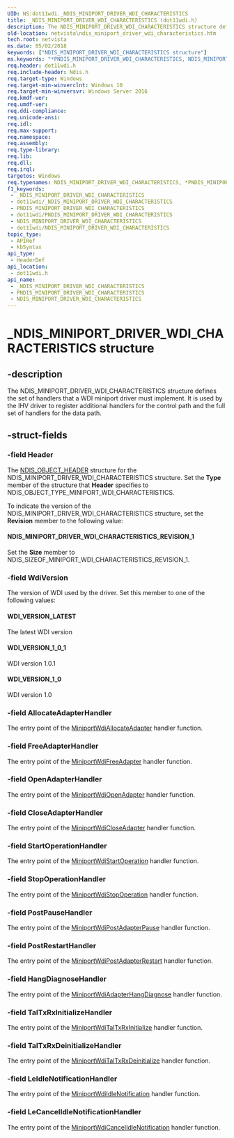 ```yaml
---
UID: NS:dot11wdi._NDIS_MINIPORT_DRIVER_WDI_CHARACTERISTICS
title: _NDIS_MINIPORT_DRIVER_WDI_CHARACTERISTICS (dot11wdi.h)
description: The NDIS_MINIPORT_DRIVER_WDI_CHARACTERISTICS structure defines the set of handlers that a WDI miniport driver must implement.
old-location: netvista\ndis_miniport_driver_wdi_characteristics.htm
tech.root: netvista
ms.date: 05/02/2018
keywords: ["NDIS_MINIPORT_DRIVER_WDI_CHARACTERISTICS structure"]
ms.keywords: "*PNDIS_MINIPORT_DRIVER_WDI_CHARACTERISTICS, NDIS_MINIPORT_DRIVER_WDI_CHARACTERISTICS, NDIS_MINIPORT_DRIVER_WDI_CHARACTERISTICS structure [Network Drivers Starting with Windows Vista], PNDIS_MINIPORT_DRIVER_WDI_CHARACTERISTICS, PNDIS_MINIPORT_DRIVER_WDI_CHARACTERISTICS structure pointer [Network Drivers Starting with Windows Vista], _NDIS_MINIPORT_DRIVER_WDI_CHARACTERISTICS, dot11wdi/NDIS_MINIPORT_DRIVER_WDI_CHARACTERISTICS, dot11wdi/PNDIS_MINIPORT_DRIVER_WDI_CHARACTERISTICS, netvista.ndis_miniport_driver_wdi_characteristics"
req.header: dot11wdi.h
req.include-header: Ndis.h
req.target-type: Windows
req.target-min-winverclnt: Windows 10
req.target-min-winversvr: Windows Server 2016
req.kmdf-ver: 
req.umdf-ver: 
req.ddi-compliance: 
req.unicode-ansi: 
req.idl: 
req.max-support: 
req.namespace: 
req.assembly: 
req.type-library: 
req.lib: 
req.dll: 
req.irql: 
targetos: Windows
req.typenames: NDIS_MINIPORT_DRIVER_WDI_CHARACTERISTICS, *PNDIS_MINIPORT_DRIVER_WDI_CHARACTERISTICS
f1_keywords:
 - _NDIS_MINIPORT_DRIVER_WDI_CHARACTERISTICS
 - dot11wdi/_NDIS_MINIPORT_DRIVER_WDI_CHARACTERISTICS
 - PNDIS_MINIPORT_DRIVER_WDI_CHARACTERISTICS
 - dot11wdi/PNDIS_MINIPORT_DRIVER_WDI_CHARACTERISTICS
 - NDIS_MINIPORT_DRIVER_WDI_CHARACTERISTICS
 - dot11wdi/NDIS_MINIPORT_DRIVER_WDI_CHARACTERISTICS
topic_type:
 - APIRef
 - kbSyntax
api_type:
 - HeaderDef
api_location:
 - dot11wdi.h
api_name:
 - _NDIS_MINIPORT_DRIVER_WDI_CHARACTERISTICS
 - PNDIS_MINIPORT_DRIVER_WDI_CHARACTERISTICS
 - NDIS_MINIPORT_DRIVER_WDI_CHARACTERISTICS
---
```


# _NDIS_MINIPORT_DRIVER_WDI_CHARACTERISTICS structure


## -description

The NDIS_MINIPORT_DRIVER_WDI_CHARACTERISTICS structure defines the set of handlers that a WDI miniport driver must implement. It is used by the IHV driver to register additional handlers for the control path and the full set of handlers for the data path.

## -struct-fields

### -field Header

The 
     <a href="/windows-hardware/drivers/ddi/ntddndis/ns-ntddndis-_ndis_object_header">NDIS_OBJECT_HEADER</a> structure for the
     NDIS_MINIPORT_DRIVER_WDI_CHARACTERISTICS structure. Set the 
     <b>Type</b> member of the structure that 
     <b>Header</b> specifies to NDIS_OBJECT_TYPE_MINIPORT_WDI_CHARACTERISTICS.
     

To indicate the version of the NDIS_MINIPORT_DRIVER_WDI_CHARACTERISTICS structure, set the 
     <b>Revision</b> member to the following value:





#### NDIS_MINIPORT_DRIVER_WDI_CHARACTERISTICS_REVISION_1

Set the 
        <b>Size</b> member to NDIS_SIZEOF_MINIPORT_WDI_CHARACTERISTICS_REVISION_1.

### -field WdiVersion

The version of WDI used by the driver. Set this member to one of the following values:





#### WDI_VERSION_LATEST

The latest WDI version



#### WDI_VERSION_1_0_1

WDI version 1.0.1



#### WDI_VERSION_1_0

WDI version 1.0

### -field AllocateAdapterHandler

The entry point of the <a href="/windows-hardware/drivers/ddi/dot11wdi/nc-dot11wdi-miniport_wdi_allocate_adapter">MiniportWdiAllocateAdapter</a> handler function.

### -field FreeAdapterHandler

The entry point of the <a href="/windows-hardware/drivers/ddi/dot11wdi/nc-dot11wdi-miniport_wdi_free_adapter">MiniportWdiFreeAdapter</a> handler function.

### -field OpenAdapterHandler

The entry point of the <a href="/windows-hardware/drivers/ddi/dot11wdi/nc-dot11wdi-miniport_wdi_open_adapter">MiniportWdiOpenAdapter</a> handler function.

### -field CloseAdapterHandler

The entry point of the <a href="/windows-hardware/drivers/ddi/dot11wdi/nc-dot11wdi-miniport_wdi_close_adapter">MiniportWdiCloseAdapter</a> handler function.

### -field StartOperationHandler

The entry point of the <a href="/windows-hardware/drivers/ddi/dot11wdi/nc-dot11wdi-miniport_wdi_start_adapter_operation">MiniportWdiStartOperation</a> handler function.

### -field StopOperationHandler

The entry point of the <a href="/windows-hardware/drivers/ddi/dot11wdi/nc-dot11wdi-miniport_wdi_stop_adapter_operation">MiniportWdiStopOperation</a> handler function.

### -field PostPauseHandler

The entry point of the <a href="/windows-hardware/drivers/ddi/dot11wdi/nc-dot11wdi-miniport_wdi_post_adapter_pause">MiniportWdiPostAdapterPause</a> handler function.

### -field PostRestartHandler

The entry point of the <a href="/windows-hardware/drivers/ddi/dot11wdi/nc-dot11wdi-miniport_wdi_post_adapter_restart">MiniportWdiPostAdapterRestart</a> handler function.

### -field HangDiagnoseHandler

The entry point of the <a href="/windows-hardware/drivers/ddi/dot11wdi/nc-dot11wdi-miniport_wdi_adapter_hang_diagnose">MiniportWdiAdapterHangDiagnose</a> handler function.

### -field TalTxRxInitializeHandler

The entry point of the <a href="/windows-hardware/drivers/ddi/dot11wdi/nc-dot11wdi-miniport_wdi_tal_txrx_initialize">MiniportWdiTalTxRxInitialize</a> handler function.

### -field TalTxRxDeinitializeHandler

The entry point of the <a href="/windows-hardware/drivers/ddi/dot11wdi/nc-dot11wdi-miniport_wdi_tal_txrx_deinitialize">MiniportWdiTalTxRxDeinitialize</a> handler function.

### -field LeIdleNotificationHandler

The entry point of the <a href="/windows-hardware/drivers/ddi/dot11wdi/nc-dot11wdi-miniport_wdi_idle_notification">MiniportWdiIdleNotification</a> handler function.

### -field LeCancelIdleNotificationHandler

The entry point of the <a href="/windows-hardware/drivers/ddi/dot11wdi/nc-dot11wdi-miniport_wdi_cancel_idle_notification">MiniportWdiCancelIdleNotification</a> handler function.

